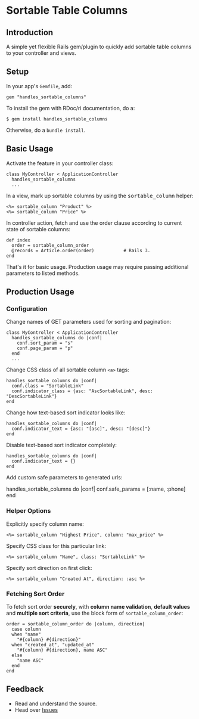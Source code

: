
Sortable Table Columns
======================


Introduction
------------

A simple yet flexible Rails gem/plugin to quickly add sortable table columns to your controller and views.


Setup
---------------

In your app's `Gemfile`, add:

    gem "handles_sortable_columns"

To install the gem with RDoc/ri documentation, do a:

    $ gem install handles_sortable_columns

Otherwise, do a `bundle install`.

Basic Usage
-----------

Activate the feature in your controller class:

    class MyController < ApplicationController
      handles_sortable_columns
      ...

In a view, mark up sortable columns by using the <tt>sortable_column</tt> helper:

    <%= sortable_column "Product" %>
    <%= sortable_column "Price" %>

In controller action, fetch and use the order clause according to current state of sortable columns:

    def index
      order = sortable_column_order
      @records = Article.order(order)           # Rails 3.
    end

That's it for basic usage. Production usage may require passing additional parameters to listed methods.


Production Usage
----------------

### Configuration ###

Change names of GET parameters used for sorting and pagination:

    class MyController < ApplicationController
      handles_sortable_columns do |conf|
        conf.sort_param = "s"
        conf.page_param = "p"
      end
      ...

Change CSS class of all sortable column `<a>` tags:

    handles_sortable_columns do |conf|
      conf.class = "SortableLink"
      conf.indicator_class = {asc: "AscSortableLink", desc: "DescSortableLink"}
    end

Change how text-based sort indicator looks like:

    handles_sortable_columns do |conf|
      conf.indicator_text = {asc: "[asc]", desc: "[desc]"}
    end

Disable text-based sort indicator completely:

    handles_sortable_columns do |conf|
      conf.indicator_text = {}
    end

Add custom safe parameters to generated urls:

  handles_sortable_columns do |conf|
    conf.safe_params = [:name, :phone]
  end

### Helper Options ###

Explicitly specify column name:

    <%= sortable_column "Highest Price", column: "max_price" %>

Specify CSS class for this particular link:

    <%= sortable_column "Name", class: "SortableLink" %>

Specify sort direction on first click:

    <%= sortable_column "Created At", direction: :asc %>


### Fetching Sort Order ###

To fetch sort order **securely**, with **column name validation**, **default values** and **multiple sort criteria**, use the block form of `sortable_column_order`:

    order = sortable_column_order do |column, direction|
      case column
      when "name"
        "#{column} #{direction}"
      when "created_at", "updated_at"
        "#{column} #{direction}, name ASC"
      else
        "name ASC"
      end
    end


Feedback
--------

* Read and understand the source.
* Head over [Issues](../../issues/)
